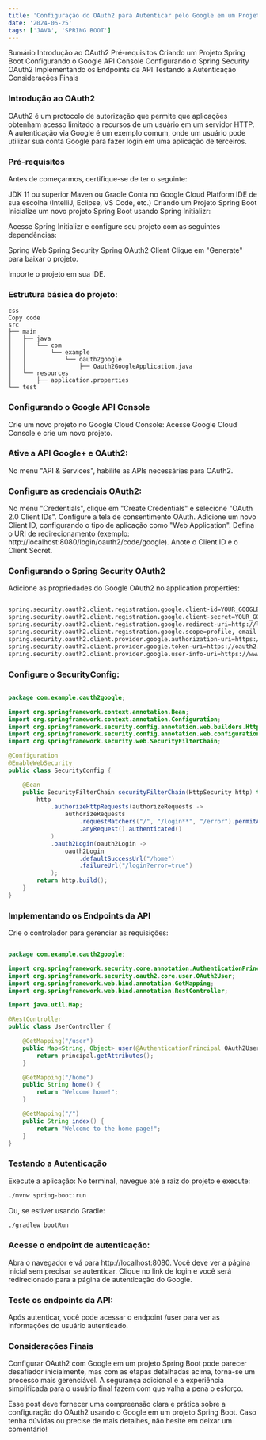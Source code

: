 ```yaml
---
title: 'Configuração do OAuth2 para Autenticar pelo Google em um Projeto Spring Boot'
date: '2024-06-25'
tags: ['JAVA', 'SPRING BOOT']
---
```


Sumário
Introdução ao OAuth2
Pré-requisitos
Criando um Projeto Spring Boot
Configurando o Google API Console
Configurando o Spring Security OAuth2
Implementando os Endpoints da API
Testando a Autenticação
Considerações Finais

### Introdução ao OAuth2

OAuth2 é um protocolo de autorização que permite que aplicações obtenham acesso limitado a recursos de um usuário em um servidor HTTP. A autenticação via Google é um exemplo comum, onde um usuário pode utilizar sua conta Google para fazer login em uma aplicação de terceiros.

### Pré-requisitos

Antes de começarmos, certifique-se de ter o seguinte:

JDK 11 ou superior
Maven ou Gradle
Conta no Google Cloud Platform
IDE de sua escolha (IntelliJ, Eclipse, VS Code, etc.)
Criando um Projeto Spring Boot
Inicialize um novo projeto Spring Boot usando Spring Initializr:

Acesse Spring Initializr e configure seu projeto com as seguintes dependências:

Spring Web
Spring Security
Spring OAuth2 Client
Clique em "Generate" para baixar o projeto.

Importe o projeto em sua IDE.

### Estrutura básica do projeto:

```
css
Copy code
src
├── main
│   ├── java
│   │   └── com
│   │       └── example
│   │           └── oauth2google
│   │               ├── Oauth2GoogleApplication.java
│   └── resources
│       ├── application.properties
└── test
```

### Configurando o Google API Console

Crie um novo projeto no Google Cloud Console:
Acesse Google Cloud Console e crie um novo projeto.

### Ative a API Google+ e OAuth2:

No menu "API & Services", habilite as APIs necessárias para OAuth2.

### Configure as credenciais OAuth2:

No menu "Credentials", clique em "Create Credentials" e selecione "OAuth 2.0 Client IDs".
Configure a tela de consentimento OAuth.
Adicione um novo Client ID, configurando o tipo de aplicação como "Web Application".
Defina o URI de redirecionamento (exemplo: http://localhost:8080/login/oauth2/code/google).
Anote o Client ID e o Client Secret.

### Configurando o Spring Security OAuth2

Adicione as propriedades do Google OAuth2 no application.properties:

```bash

spring.security.oauth2.client.registration.google.client-id=YOUR_GOOGLE_CLIENT_ID
spring.security.oauth2.client.registration.google.client-secret=YOUR_GOOGLE_CLIENT_SECRET
spring.security.oauth2.client.registration.google.redirect-uri=http://localhost:8080/login/oauth2/code/google
spring.security.oauth2.client.registration.google.scope=profile, email
spring.security.oauth2.client.provider.google.authorization-uri=https://accounts.google.com/o/oauth2/auth
spring.security.oauth2.client.provider.google.token-uri=https://oauth2.googleapis.com/token
spring.security.oauth2.client.provider.google.user-info-uri=https://www.googleapis.com/oauth2/v3/userinfo
```

### Configure o SecurityConfig:

```java

package com.example.oauth2google;

import org.springframework.context.annotation.Bean;
import org.springframework.context.annotation.Configuration;
import org.springframework.security.config.annotation.web.builders.HttpSecurity;
import org.springframework.security.config.annotation.web.configuration.EnableWebSecurity;
import org.springframework.security.web.SecurityFilterChain;

@Configuration
@EnableWebSecurity
public class SecurityConfig {

    @Bean
    public SecurityFilterChain securityFilterChain(HttpSecurity http) throws Exception {
        http
            .authorizeHttpRequests(authorizeRequests ->
                authorizeRequests
                    .requestMatchers("/", "/login**", "/error").permitAll()
                    .anyRequest().authenticated()
            )
            .oauth2Login(oauth2Login ->
                oauth2Login
                    .defaultSuccessUrl("/home")
                    .failureUrl("/login?error=true")
            );
        return http.build();
    }
}
```

### Implementando os Endpoints da API

Crie o controlador para gerenciar as requisições:

```java

package com.example.oauth2google;

import org.springframework.security.core.annotation.AuthenticationPrincipal;
import org.springframework.security.oauth2.core.user.OAuth2User;
import org.springframework.web.bind.annotation.GetMapping;
import org.springframework.web.bind.annotation.RestController;

import java.util.Map;

@RestController
public class UserController {

    @GetMapping("/user")
    public Map<String, Object> user(@AuthenticationPrincipal OAuth2User principal) {
        return principal.getAttributes();
    }

    @GetMapping("/home")
    public String home() {
        return "Welcome home!";
    }

    @GetMapping("/")
    public String index() {
        return "Welcome to the home page!";
    }
}
```

### Testando a Autenticação

Execute a aplicação:
No terminal, navegue até a raiz do projeto e execute:

```sh
./mvnw spring-boot:run
```

Ou, se estiver usando Gradle:

```sh
./gradlew bootRun
```

### Acesse o endpoint de autenticação:

Abra o navegador e vá para http://localhost:8080. Você deve ver a página inicial sem precisar se autenticar. Clique no link de login e você será redirecionado para a página de autenticação do Google.

### Teste os endpoints da API:

Após autenticar, você pode acessar o endpoint /user para ver as informações do usuário autenticado.

### Considerações Finais

Configurar OAuth2 com Google em um projeto Spring Boot pode parecer desafiador inicialmente, mas com as etapas detalhadas acima, torna-se um processo mais gerenciável. A segurança adicional e a experiência simplificada para o usuário final fazem com que valha a pena o esforço.

Esse post deve fornecer uma compreensão clara e prática sobre a configuração do OAuth2 usando o Google em um projeto Spring Boot. Caso tenha dúvidas ou precise de mais detalhes, não hesite em deixar um comentário!
